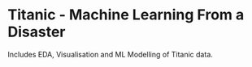 # Titanic - Machine Learning From a Disaster

Includes EDA, Visualisation and ML Modelling of Titanic data.
